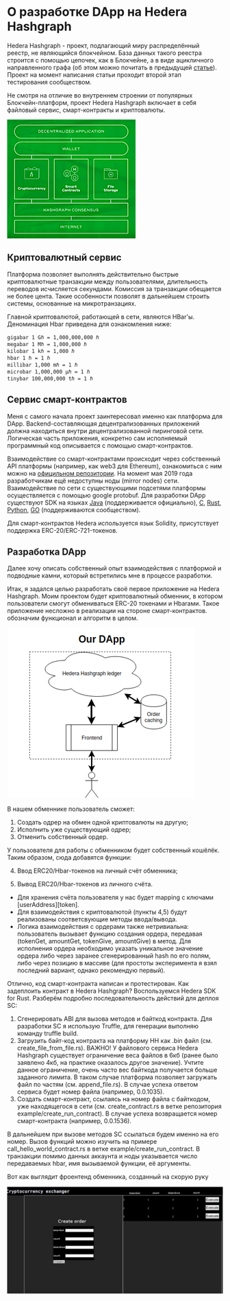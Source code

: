 # О разработке DApp на Hedera Hashgraph
Hedera Hashgraph - проект, подлагающий миру распределённый реестр, не являющийся блокчейном. База данных такого реестра строится с помощью цепочек, как в Блокчейне, а в виде ацикличного направленного графа (об этом можно почитать в предыдущей [статье](https://medium.com/xclbrio/how-to-deploy-smart-contracts-on-hedera-hashgraph-network-tutorial-692ab5b0b42e)). Проект на момент написания статьи проходит второй этап тестирования сообществом.

Не смотря на отличие во внутреннем строении от популярных Блокчейн-платформ, проект Hedera Hashgraph включает в себя файловый сервис, смарт-контракты и криптовалюты.

![img1](img/1.png)

## Криптовалютный сервис
Платформа позволяет выполнять действительно быстрые криптовалютные транзакции между пользователями, длительность переводов исчисляется секундами. Комиссия за транзакции обещается не более цента. Такие особенности позволят в дальнейшем строить системы, основанные на микротранзациях.

Главной криптовалютой, работающей в сети, являются HBar'ы. Деноминация Hbar приведена для ознакомления ниже:
```
gigabar 1 Gℏ = 1,000,000,000 ℏ
megabar 1 Mℏ = 1,000,000 ℏ
kilobar 1 kℏ = 1,000 ℏ
hbar 1 ℏ = 1 ℏ
millibar 1,000 mℏ = 1 ℏ
microbar 1,000,000 μℏ = 1 ℏ
tinybar 100,000,000 tℏ = 1 ℏ
```

## Сервис смарт-контрактов

Меня с самого начала проект заинтересовал именно как платформа для DApp. Backend-составляющая децентрализованных приложений должна находиться внутри децентрализованной пиринговой сети. Логическая часть приложения, конкретно сам исполняемый программный код описывается с помощью смарт-контрактов.

Взаимодействие со смарт-контрактами происходит через собственный API платформы (например, как web3 для Ethereum), ознакомиться с ним можно на [официльном репозитории](https://github.com/hashgraph/hedera). На момент мая 2019 года разработчикам ещё недоступны ноды (mirror nodes) сети. Взаимодействие по сети с существующими подсетями платформы осуществляется с помощью google protobuf. Для разработки DApp существуют SDK на языках [Java](https://github.com/hashgraph/hedera-sdk-java) (поддерживается официально), [C](https://github.com/launchbadge/hedera-sdk-c), [Rust](https://github.com/launchbadge/hedera-sdk-rust), [Python](https://github.com/launchbadge/hedera-sdk-python), [GO](https://github.com/launchbadge/hedera-sdk-go)  (поддерживаются сообществом).

Для смарт-контрактов Hedera используется язык Solidity, присутствует поддержка ERC-20/ERC-721-токенов. 

## Разработка DApp

Далее хочу описать собственный опыт взаимодействия с платформой и подводные камни, который встретились мне в процессе разработки.

Итак, я задался целью разработать своё первое приложение на Hedera Hashgraph.
Моим проектом будет криптовалютный обменник, в котором пользователи смогут обмениваться ERC-20 токенами и Hbarами. Такое приложение несложно в реализации на стороне смарт-контрактов. обозначим функционал и алгоритм в целом.

![img2](img/2.png)

В нашем обменнике пользователь сможет:
1) Создать одрер на обмен одной криптовалюты на другую;
2) Исполнить уже существующий одрер;
3) Отменить собственный ордер.

У пользователя для работы с обменником будет собственный кошёлёк. Таким образом, сюда добавятся функции:

4) Ввод ERC20/Hbar-токенов на личный счёт обменника;

5) Вывод ERC20/Hbar-токенов из личного счёта.

- Для хранения счёта пользователя у нас будет mapping с ключами [userAddress][token]. 
- Для взаимодействия с криптовалютой (пункты 4,5) будут реализованы соответсвующие методы ввода/вывода. 
- Логика взаимодействия с ордерами также нетривиальна: пользователь вызывает функцию создания ордера, передавая (tokenGet, amountGet, tokenGive, amountGive) в метод. Для исполнения ордера необходимо указать уникальное значение ордера либо через заранее сгенерированный hash по его полям, либо через позицию в массиве (для простоты эксперимента я взял последний вариант, однако рекомендую первый).

Отлично, код смарт-контракта написан и протестирован. Как задеплоить контракт в Hedera Hashgraph?
Воспользуемся Hedera SDK for Rust. Разберём подробно последовательность действий для деплоя SC:

1) Сгенерировать ABI для вызова методов и байткод контракта. Для разработки SC я использую Truffle, для генерации выполняю команду truffle build.
2) Загрузить байт-код контракта на платформу HH как .bin файл (см. create_file_from_file.rs). ВАЖНО! У файлового сервиса Hedera Hashgraph существует ограничение веса файлов в 6кб (ранее было заявлено 4кб, на практике оказалось другое значение). Учтите данное ограничение, очень часто вес байткода получается больше заданного лимита. В таком случае платформа позволяет загружать файл по частям (см. append_file.rs).
В случае успеха ответом сервиса будет номер файла (например, 0.0.1035).
3) Создать смарт-контракт, ссылаясь на номер файла с байткодом, уже находящегося в сети (см. create_contract.rs в ветке репозитория example/create_run_contract). В случае успеха возвращается номер смарт-контракта (например, 0.0.1536).

В дальнейшем при вызове методов SC ссылаться будем именно на его номер. Вызов функций можно изучить на примере call_hello_world_contract.rs в ветке example/create_run_contract. В транзакции помимо данных аккаунта и ноды указывается число передаваемых hbar, имя вызываемой функции, её аргументы.

Вот как выглядит фроентенд обменника, созданный на скорую руку 

![img3](img/3.png)
